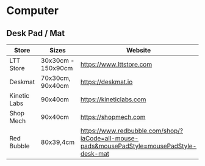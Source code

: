 # Computer

## Desk Pad / Mat

| Store        | Sizes              | Website                  |
| ------------ | ------------------ | ------------------------ |
| LTT Store    | 30x30cm - 150x90cm | https://www.lttstore.com |
| Deskmat      | 70x30cm, 90x40cm   | https://deskmat.io       |
| Kinetic Labs | 90x40cm            | https://kineticlabs.com  |
| Shop Mech    | 90x40cm            | https://shopmech.com     |
| Red Bubble   | 80x39,4cm          | https://www.redbubble.com/shop/?iaCode=all-mouse-pads&mousePadStyle=mousePadStyle-desk-mat |